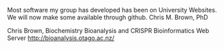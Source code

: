 Most software my group has developed has been on University Websites. We will now make some available through github.
Chris M. Brown, PhD
 
Chris Brown, Biochemistry
Bioanalysis and CRISPR Bioinformatics Web Server
http://bioanalysis.otago.ac.nz/

 

